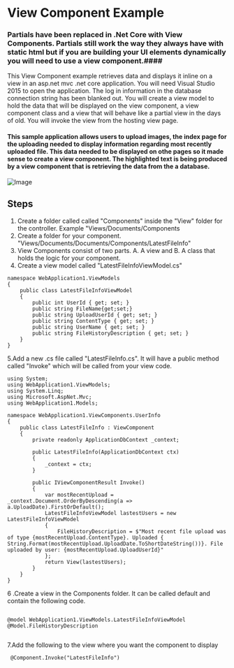 # View Component Example

### Partials have been replaced in .Net Core with View Components. Partials still work the way they always have with static html but if you are building your UI elements dynamically you will need to use a view component.####
This View Component example retrieves data and displays it inline on a view in an asp.net mvc .net core application. You will need Visual Studio 2015 to open the application. The log in information in the database connection string has been blanked out. You will create a view model to hold the data that will be displayed on the view component, a view component class and a view that will behave like a partial view in the days of old. You will invoke the view from the hosting view page. 


#### This sample application allows users to upload images, the index page for the uploading needed to display information regarding most recently uploaded file. This data needed to be displayed on othe pages so it made sense to create a view component. The highlighted text is being produced by a view component that is retrieving the data from the a database. ####

![Image](https://github.com/dtinsley333/ViewComponentExample/blob/master/ViewComponent.png?raw=true)


## Steps
1. Create a folder called called "Components" inside the "View" folder for the controller. Example "Views/Documents/Components
2. Create a folder for your component. "Views/Documents/Documents/Components/LatestFileInfo"
3. View Components consist of two parts. A. A view  and B. A class that holds the logic for your component. 
4. Create a view model called "LatestFileInfoViewModel.cs"
```
namespace WebApplication1.ViewModels
{
    public class LatestFileInfoViewModel
    {
        public int UserId { get; set; }
        public string FileName{get;set;}
        public string UploadUserId { get; set; }
        public string ContentType { get; set; }
        public string UserName { get; set; }
        public string FileHistoryDescription { get; set; }
    }
}

```

  
  5.Add a new .cs file called "LatestFileInfo.cs". It will have a public method called "Invoke" which will be called from your view code. 


```
using System;
using WebApplication1.ViewModels;
using System.Linq;
using Microsoft.AspNet.Mvc;
using WebApplication1.Models;

namespace WebApplication1.ViewComponents.UserInfo
{
    public class LatestFileInfo : ViewComponent
    {
        private readonly ApplicationDbContext _context;

        public LatestFileInfo(ApplicationDbContext ctx)
        {
            _context = ctx;
        }

        public IViewComponentResult Invoke()
        {
            var mostRecentUpload = _context.Document.OrderByDescending(a => a.UploadDate).FirstOrDefault();
            LatestFileInfoViewModel lastestUsers = new LatestFileInfoViewModel
            {
                FileHistoryDescription = $"Most recent file upload was of type {mostRecentUpload.ContentType}. Uploaded { String.Format(mostRecentUpload.UploadDate.ToShortDateString())}. File uploaded by user: {mostRecentUpload.UploadUserId}"
            };
            return View(lastestUsers);
        }
    }
}

 ```
 
 6 .Create a view in the Components folder. It can be called default and contain the following code.

 ```
 
 @model WebApplication1.ViewModels.LatestFileInfoViewModel
 @Model.FileHistoryDescription
 
 
 ```

7.Add the following to the view where you want the component to display
 
 ```
  @Component.Invoke("LatestFileInfo")
  
 ```


